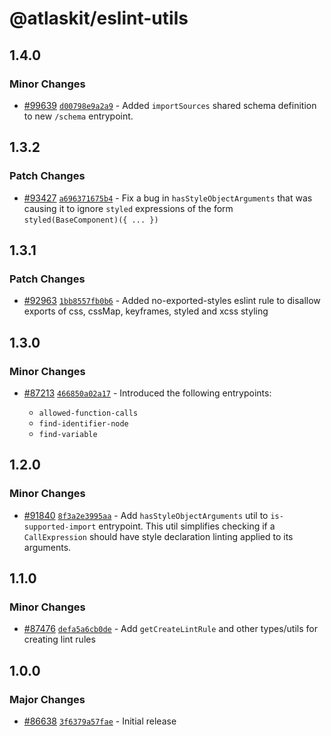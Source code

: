 # @atlaskit/eslint-utils

## 1.4.0

### Minor Changes

-   [#99639](https://stash.atlassian.com/projects/CONFCLOUD/repos/confluence-frontend/pull-requests/99639)
    [`d00798e9a2a9`](https://stash.atlassian.com/projects/CONFCLOUD/repos/confluence-frontend/commits/d00798e9a2a9) -
    Added `importSources` shared schema definition to new `/schema` entrypoint.

## 1.3.2

### Patch Changes

-   [#93427](https://stash.atlassian.com/projects/CONFCLOUD/repos/confluence-frontend/pull-requests/93427)
    [`a696371675b4`](https://stash.atlassian.com/projects/CONFCLOUD/repos/confluence-frontend/commits/a696371675b4) -
    Fix a bug in `hasStyleObjectArguments` that was causing it to ignore `styled` expressions of the
    form `styled(BaseComponent)({ ... })`

## 1.3.1

### Patch Changes

-   [#92963](https://stash.atlassian.com/projects/CONFCLOUD/repos/confluence-frontend/pull-requests/92963)
    [`1bb8557fb0b6`](https://stash.atlassian.com/projects/CONFCLOUD/repos/confluence-frontend/commits/1bb8557fb0b6) -
    Added no-exported-styles eslint rule to disallow exports of css, cssMap, keyframes, styled and
    xcss styling

## 1.3.0

### Minor Changes

-   [#87213](https://stash.atlassian.com/projects/CONFCLOUD/repos/confluence-frontend/pull-requests/87213)
    [`466850a02a17`](https://stash.atlassian.com/projects/CONFCLOUD/repos/confluence-frontend/commits/466850a02a17) -
    Introduced the following entrypoints:

    -   `allowed-function-calls`
    -   `find-identifier-node`
    -   `find-variable`

## 1.2.0

### Minor Changes

-   [#91840](https://stash.atlassian.com/projects/CONFCLOUD/repos/confluence-frontend/pull-requests/91840)
    [`8f3a2e3995aa`](https://stash.atlassian.com/projects/CONFCLOUD/repos/confluence-frontend/commits/8f3a2e3995aa) -
    Add `hasStyleObjectArguments` util to `is-supported-import` entrypoint. This util simplifies
    checking if a `CallExpression` should have style declaration linting applied to its arguments.

## 1.1.0

### Minor Changes

-   [#87476](https://stash.atlassian.com/projects/CONFCLOUD/repos/confluence-frontend/pull-requests/87476)
    [`defa5a6cb0de`](https://stash.atlassian.com/projects/CONFCLOUD/repos/confluence-frontend/commits/defa5a6cb0de) -
    Add `getCreateLintRule` and other types/utils for creating lint rules

## 1.0.0

### Major Changes

-   [#86638](https://stash.atlassian.com/projects/CONFCLOUD/repos/confluence-frontend/pull-requests/86638)
    [`3f6379a57fae`](https://stash.atlassian.com/projects/CONFCLOUD/repos/confluence-frontend/commits/3f6379a57fae) -
    Initial release
